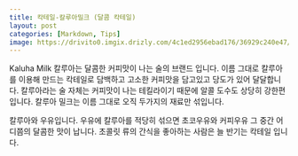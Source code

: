 ```yaml
---
title: 칵테일-칼루아밀크 (달콤 칵테일)
layout: post
categories: [Markdown, Tips]
image: https://drivito0.imgix.drizly.com/4c1ed2956ebad176/36929c240e47/Coconut_White_Russian_Hero.png
---
```


Kaluha Milk
칼루아는 달콤한 커피맛이 나는 술의 브랜드 입니다.
이름 그대로 칼루아를 이용해 만드는 칵테일로 담백하고 고소한 커피맛을 담고있고
당도가 있어 달달합니다.
칼루아라는 술 자체는 커피맛이 나는 테킬라이기 때문에 알콜 도수도 상당히 강한편 입니다.
칼루아 밀크는 이름 그대로 오직 두가지의 재료만 섞입니다.

칼루아와 우유입니다.
우유에 칼루아를 적당히 섞으면 초코우유와 커피우유 그 중간 어디쯤의 달콤한 맛이 납니다.
초콜릿 류의 간식을 좋아하는 사람은 늘 반기는 칵테일 입니다.
